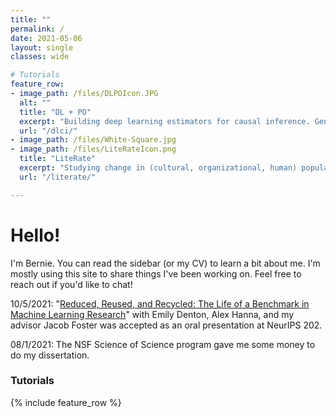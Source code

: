 ```yaml
---
title: ""
permalink: /
date: 2021-05-06
layout: single
classes: wide

# Tutorials
feature_row:
- image_path: /files/DLPOIcon.JPG
  alt: ""
  title: "DL + PO"
  excerpt: "Building deep learning estimators for causal inference. Gentle intro to Tensorflow 2."
  url: "/dlci/"
- image_path: /files/White-Square.jpg
- image_path: /files/LiteRateIcon.png
  title: "LiteRate"
  excerpt: "Studying change in (cultural, organizational, human) populations through birth/death rates."
  url: "/literate/"

---
```

# Hello!
I'm Bernie. You can read the sidebar (or my CV) to learn a bit about me. I'm mostly using this site to share things I've been working on. Feel free to reach out if you'd like to chat!

<span style="font-size:1em">10/5/2021: "[Reduced, Reused, and Recycled: The Life of a Benchmark in Machine Learning Research](https://openreview.net/forum?id=zNQBIBKJRkd)" with Emily Denton, Alex Hanna, and my advisor Jacob Foster was accepted as an oral presentation at NeurIPS 202.</span>

<span style="font-size:1em">08/1/2021: The NSF Science of Science program gave me some money to do my dissertation.</span>


### Tutorials
{% include feature_row %}
